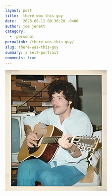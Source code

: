 ```yaml
---
layout: post
title:  there was this guy
date:   2023-06-11 08:36:20 -0400
author: joe jenett
category:
  -  personal
permalink: /there-was-this-guy/
slug: there-was-this-guy
summary: a self-portrait
comments: true
---
```

<a href="/images/this-guy.png"><img src="/images/this-guy.png" alt="" width="65%;"></a>

<a href="https://brid.gy/publish/mastodon"></a>